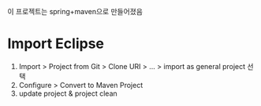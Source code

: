이 프로젝트는 spring+maven으로 만들어졌음


# Import Eclipse
1. Import > Project from Git > Clone URI > ... > import as general project 선택
2. Configure > Convert to Maven Project
3. update project & project clean